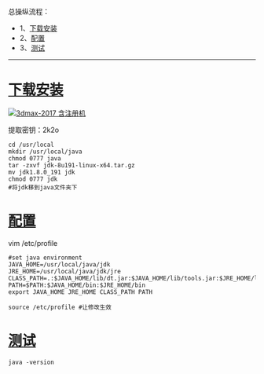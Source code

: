 总操纵流程：
- 1、[下载安装](#RedHat6.3-01)
- 2、[配置](#RedHat6.3-02)
- 3、[测试](#RedHat6.3-03)

***
# <a name="RedHat6.3-01" href="#" >下载安装</a>

[![](https://img.shields.io/badge/3dmax--2017-含注册机-green.svg "3dmax-2017 含注册机")](https://pan.baidu.com/s/1u8NjcrluxCDvoyUis9OmXg)

提取密钥：2k2o

```shell
cd /usr/local
mkdir /usr/local/java
chmod 0777 java
tar -zxvf jdk-8u191-linux-x64.tar.gz
mv jdk1.8.0_191 jdk
chmod 0777 jdk
#将jdk移到java文件夹下
```

# <a name="RedHat6.3-02" href="#" >配置</a>
vim /etc/profile
```shell
#set java environment
JAVA_HOME=/usr/local/java/jdk
JRE_HOME=/usr/local/java/jdk/jre
CLASS_PATH=.:$JAVA_HOME/lib/dt.jar:$JAVA_HOME/lib/tools.jar:$JRE_HOME/lib
PATH=$PATH:$JAVA_HOME/bin:$JRE_HOME/bin
export JAVA_HOME JRE_HOME CLASS_PATH PATH
```
```shell
source /etc/profile #让修改生效
```

# <a name="RedHat6.3-03" href="#" >测试</a>
```shell
java -version
```

